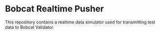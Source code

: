 # Bobcat Realtime Pusher

This repository contains a realtime data simulator used for transmitting test data to Bobcat Validator.
